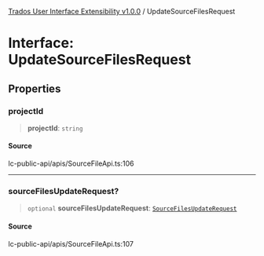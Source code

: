 [Trados User Interface Extensibility v1.0.0](../wiki/globals) / UpdateSourceFilesRequest

# Interface: UpdateSourceFilesRequest

## Properties

### projectId

> **projectId**: `string`

#### Source

lc-public-api/apis/SourceFileApi.ts:106

***

### sourceFilesUpdateRequest?

> `optional` **sourceFilesUpdateRequest**: [`SourceFilesUpdateRequest`](../wiki/Interface.SourceFilesUpdateRequest)

#### Source

lc-public-api/apis/SourceFileApi.ts:107
